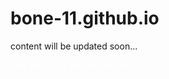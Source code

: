 # bone-11.github.io

content will be updated soon...
<!-- 
$\color{white} may$
$\color{white} be$
$\color{white} to$
$\color{white} the$
$\color{white} end$
$\color{white} of$
$\color{white} the$
$\color{white} world$ -->

<font color="#FFFFFF">may be to the end of the world</font>
